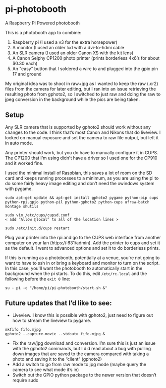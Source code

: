# pi-photobooth

A Raspberry Pi Powered photobooth

This is a photobooth app to combine:
1. Raspberry pi (I used a v3 for the extra horsepower)
2. A monitor (I used an older lcd with a dvi-to-hdmi cable
3. An SLR camera (I used an older Canon XS with the kit lens)
4. A Canon Selphy CP1200 photo printer (prints borderless 4x6’s for about $0.30 each)
5. An "easy" button that I soldered a wire to and plugged into the gpio pin 17 and ground

My original idea was to shoot in raw+jpg as I wanted to keep the raw (.cr2) files from the camera for later editing, but I ran into an issue retrieving the resulting photo from gphoto2, so I switched to just raw and doing the raw to jpeg conversion in the background while the pics are being taken.

## Setup

Any SLR camera that is supported by gphoto2 should work without any changes to the code. I think that’s most Canon and Nikons that do liveview. I locked on manual exposure and set the camera to raw file output, but left it in auto mode.

Any printer should work, but you do have to manually configure it in CUPS. The CP1200 that I'm using didn't have a driver so I used one for the CP910 and it worked fine.

I used the minimal install of Raspbian, this saves a lot of room on the SD card and keeps running processes to a minimum, as you are using the pi to do some fairly heavy image editing and don't need the xwindows system with pygame.

```shell
sudo apt-get update && apt-get install gphoto2 pygame python-pip cups python-rpi.gpio python-pil python-gphoto2 python-cups ufraw-batch montage shutils

sudo vim /etc/cups/cupsd.conf
< add “Allow @local” to all of the location lines >

sudo /etc/init.d/cups restart
```

Plug your printer into the rpi and go to the CUPS web interface from another computer on your lan (https://<rpi IP address>:631/admin).
Add the printer to cups and set it as the default. I went to advanced options and set it to do borderless prints.

If this is running as a photobooth, potentially at a venue, you're not going to want to have to ssh in or bring a keyboard and monitor to turn on the script. In this case, you'll want the photobooth to automatically start in the background when the pi starts. To do this, edit `/etc/rc.local` and the following before the `exit 0` line:

```shell
su - pi -c "/home/pi/pi-photobooth/start.sh &"
```

## Future updates that I’d like to see:
+ Liveview. I know this is possible with gphoto2, just need to figure out how to stream the liveview to pygame.  
 ```shell
mkfifo fifo.mjpg
gphoto2 --capture-movie --stdout> fifo.mjpg &
```
+ Fix the raw/jpg download and conversion. I’m sure this is just an issue with the gphoto2 commands, but I did read about a bug with pulling down images that are saved to the camera compared with taking a photo and saving it to the “client” (gphoto2)
+ Add a switch to go from raw mode to jpg mode (maybe query the camera to see what mode it’s in)
+ Switch out the GPIO python package to the newer version that doesn’t require sudo
